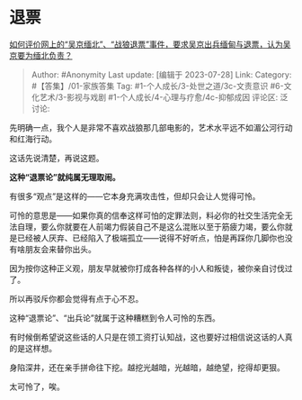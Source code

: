 # 退票
[如何评价网上的“吴京缅北”、“战狼退票”事件，要求吴京出兵缅甸与退票，认为吴京要为缅北负责？](https://www.zhihu.com/question/614217307/answer/3139085550)

> Author: #Anonymity
> Last update: [编辑于 2023-07-28]
> Link:
> Category: #【答集】/01-家族答集
> Tag: #1-个人成长/3-处世之道/3c-文责意识 #6-文化艺术/3-影视与戏剧 #1-个人成长/4-心理与疗愈/4c-抑郁成因 
> 评论区:
> 泛讨论:

先明确一点，我个人是非常不喜欢战狼那几部电影的，艺术水平远不如湄公河行动和红海行动。

这话先说清楚，再说这题。

**这种“退票论”就纯属无理取闹。**

有很多“观点”是这样的——它本身充满攻击性，但却只会让人觉得可怜。

可怜的意思是——如果你真的信奉这样可怕的定罪法则，料必你的社交生活完全无法自理，要么你就要在人前竭力假装自己不是这么混账以至于筋疲力竭，要么你就是已经被人厌弃、已经陷入了极端孤立——说得不好听点，怕是再踩你几脚你也没有啥朋友会来替你出头。

因为按你这种正义观，朋友早就被你打成各种各样的小人和叛徒，被你亲自讨伐过了。

所以再驳斥你都会觉得有点于心不忍。

这种“退票论”、“出兵论”就属于这种糟糕到令人可怜的东西。

有时候倒希望说这些话的人只是在领工资打认知战，这也要好过相信说这话的人真的是这样想。

身陷深井，还在亲手拼命往下挖。越挖光越暗，光越暗，越绝望，挖得却更狠。

太可怜了，唉。
